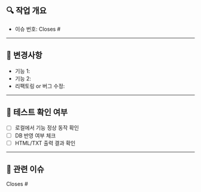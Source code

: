 ## 🔍 작업 개요

<!-- 어떤 작업을 했는지 간단 요약해주세요 -->

- 이슈 번호: Closes #

---

## 📌 변경사항

<!-- 핵심 변경 내용을 bullet로 작성해주세요 -->

- 기능 1: 
- 기능 2: 
- 리팩토링 or 버그 수정:

---

## 🧪 테스트 확인 여부

- [ ] 로컬에서 기능 정상 동작 확인
- [ ] DB 반영 여부 체크
- [ ] HTML/TXT 출력 결과 확인

---

## 🔗 관련 이슈

Closes #<!-- 이슈 번호 입력 -->

